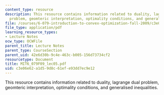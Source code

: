 ```yaml
---
content_type: resource
description: This resource contains information related to duality, lagrange dual
  problem, geomteric interpretation, optimality conditions, and generalised inequalities.
file: /courses/6-079-introduction-to-convex-optimization-fall-2009/c3e06e62a1d59d8c61efe93dd7ec9e12_MIT6_079F09_lec05.pdf
file_type: application/pdf
learning_resource_types:
- Lecture Notes
ocw_type: OCWFile
parent_title: Lecture Notes
parent_type: CourseSection
parent_uid: 42e6d30b-9c4e-463c-b005-156d73734cf2
resourcetype: Document
title: MIT6_079F09_lec05.pdf
uid: c3e06e62-a1d5-9d8c-61ef-e93dd7ec9e12
---
```

This resource contains information related to duality, lagrange dual problem, geomteric interpretation, optimality conditions, and generalised inequalities.

